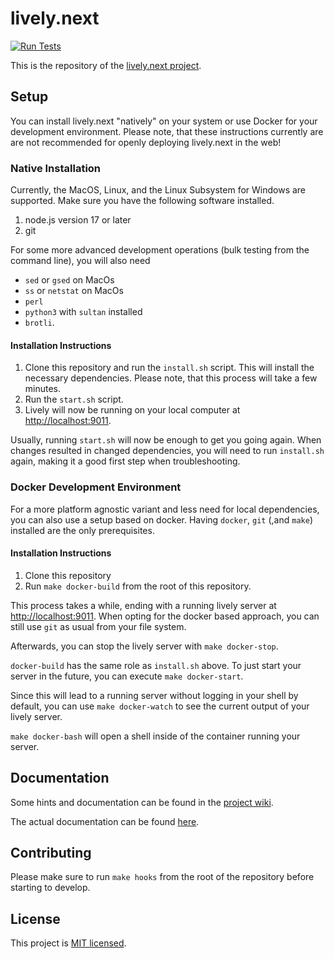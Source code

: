 # lively.next

[![Run Tests](https://github.com/LivelyKernel/lively.next/actions/workflows/ci-tests.yml/badge.svg?branch=master)](https://github.com/LivelyKernel/lively.next/actions/workflows/ci-tests.yml)
    
This is the repository of the [lively.next project](https://lively-next.org).

## Setup

You can install lively.next "natively" on your system or use Docker for your development environment.
Please note, that these instructions currently are are not recommended for openly deploying lively.next in the web!

### Native Installation

Currently, the MacOS, Linux, and the Linux Subsystem for Windows are supported.
Make sure you have the following software installed.

1. node.js version 17 or later
2. git

For some more advanced development operations (bulk testing from the command line), you will also need 

- `sed` or `gsed` on MacOs
- `ss` or `netstat` on MacOs
- `perl`
- `python3` with `sultan` installed
- `brotli`.

#### Installation Instructions

1. Clone this repository and run the `install.sh` script. This will install the necessary dependencies. Please note, that this process will take a few minutes.
2. Run the `start.sh` script.
3. Lively will now be running on your local computer at [http://localhost:9011](http://localhost:9011).

Usually, running `start.sh` will now be enough to get you going again. When changes resulted in changed dependencies, you will need to run `install.sh` again, making it a good first step when troubleshooting.

### Docker Development Environment

For a more platform agnostic variant and less need for local dependencies, you can also use a setup based on docker.
Having `docker`, `git` (,and `make`) installed are the only prerequisites.

#### Installation Instructions

1. Clone this repository
2. Run `make docker-build` from the root of this repository.

This process takes a while, ending with a running lively server at [http://localhost:9011](http://localhost:9011).
When opting for the docker based approach, you can still use `git` as usual from your file system.

Afterwards, you can stop the lively server with `make docker-stop`.

`docker-build` has the same role as `install.sh` above. To just start your server in the future, you can execute `make docker-start`.

Since this will lead to a running server without logging in your shell by default, you can use `make docker-watch` to see the current output of your lively server.

`make docker-bash` will open a shell inside of the container running your server.

## Documentation

Some hints and documentation can be found in the [project wiki](https://github.com/LivelyKernel/lively.next/wiki).

The actual documentation can be found [here](https://livelykernel.github.io/lively.next/).

## Contributing

Please make sure to run `make hooks` from the root of the repository before starting to develop.

## License

This project is [MIT licensed](LICENSE).
